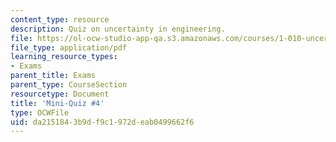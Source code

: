```yaml
---
content_type: resource
description: Quiz on uncertainty in engineering.
file: https://ol-ocw-studio-app-qa.s3.amazonaws.com/courses/1-010-uncertainty-in-engineering-fall-2008/da2151843b9df9c1972deab0499662f6_mini_quiz_4.pdf
file_type: application/pdf
learning_resource_types:
- Exams
parent_title: Exams
parent_type: CourseSection
resourcetype: Document
title: 'Mini-Quiz #4'
type: OCWFile
uid: da215184-3b9d-f9c1-972d-eab0499662f6
---
```

